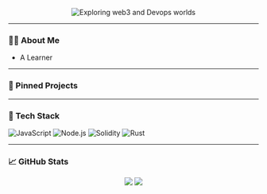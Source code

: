 <!-- Animated Typing Title -->
<p align="center">
  <img src="https://readme-typing-svg.demolab.com?font=Fira+Code&size=24&pause=1000&color=00FF00&center=true&vCenter=true&width=435&lines=Hey+there+%F0%9F%94%A5+welcome+to+Morsy's+github;a+learning+Web3+developer%26+i+build+cool+stuff" alt="Exploring web3 and Devops worlds" />
</p>

---

### 👨‍💻 About Me
- A Learner

---

### 🚀 Pinned Projects


---

### 🧰 Tech Stack
![JavaScript](https://img.shields.io/badge/-JavaScript-black?style=flat-square&logo=javascript)
![Node.js](https://img.shields.io/badge/-Node.js-black?style=flat-square&logo=node.js)
![Solidity](https://img.shields.io/badge/-Solidity-black?style=flat-square&logo=solidity)
![Rust](https://img.shields.io/badge/-Rust-black?style=flat-square&logo=rust)

---

### 📈 GitHub Stats

<p align="center">
  <img src="https://github-readme-stats.vercel.app/api?username=morsyxbt&show_icons=true&theme=radical" />
  <img src="https://github-readme-stats.vercel.app/api/top-langs/?username=morsyxbt&layout=compact&theme=radical" />
</p>
